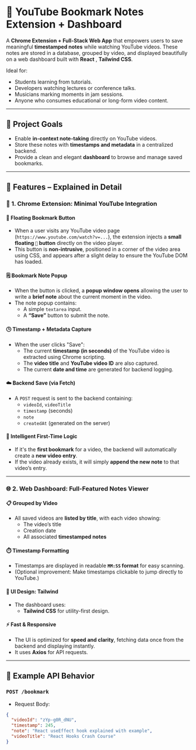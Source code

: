 # 🔖 YouTube Bookmark Notes Extension + Dashboard

A **Chrome Extension + Full-Stack Web App** that empowers users to save meaningful **timestamped notes** while watching YouTube videos. These notes are stored in a database, grouped by video, and displayed beautifully on a web dashboard built with **React** , **Tailwind CSS**.

Ideal for:
- Students learning from tutorials.
- Developers watching lectures or conference talks.
- Musicians marking moments in jam sessions.
- Anyone who consumes educational or long-form video content.

---

## 🎯 Project Goals

- Enable **in-context note-taking** directly on YouTube videos.
- Store these notes with **timestamps and metadata** in a centralized backend.
- Provide a clean and elegant **dashboard** to browse and manage saved bookmarks.

---

## 🌟 Features – Explained in Detail

### 🔌 1. Chrome Extension: Minimal YouTube Integration

#### 📍 Floating Bookmark Button
- When a user visits any YouTube video page (`https://www.youtube.com/watch?v=...`), the extension injects a **small floating `🔖` button** directly on the video player.
- This button is **non-intrusive**, positioned in a corner of the video area using CSS, and appears after a slight delay to ensure the YouTube DOM has loaded.

#### 🗒️ Bookmark Note Popup
- When the button is clicked, a **popup window opens** allowing the user to write a **brief note** about the current moment in the video.
- The note popup contains:
  - A simple `textarea` input.
  - A **“Save”** button to submit the note.

#### 🕒 Timestamp + Metadata Capture
- When the user clicks "Save":
  - The current **timestamp (in seconds)** of the YouTube video is extracted using Chrome scripting.
  - The **video title** and **YouTube video ID** are also captured.
  - The current **date and time** are generated for backend logging.

#### ☁️ Backend Save (via Fetch)
- A `POST` request is sent to the backend containing:
  - `videoId`, `videoTitle`
  - `timestamp` (seconds)
  - `note`
  - `createdAt` (generated on the server)

#### 🧠 Intelligent First-Time Logic
- If it's the **first bookmark** for a video, the backend will automatically create a **new video entry**.
- If the video already exists, it will simply **append the new note** to that video’s entry.

---

### 🌐 2. Web Dashboard: Full-Featured Notes Viewer

#### 📋 Grouped by Video
- All saved videos are **listed by title**, with each video showing:
  - The video’s title
  - Creation date
  - All associated **timestamped notes**

#### ⏱️ Timestamp Formatting
- Timestamps are displayed in readable **`MM:SS` format** for easy scanning.
- (Optional improvement: Make timestamps clickable to jump directly to YouTube.)

#### 💅 UI Design: Tailwind 
- The dashboard uses:
  - **Tailwind CSS** for utility-first design.

#### ⚡ Fast & Responsive
- The UI is optimized for **speed and clarity**, fetching data once from the backend and displaying instantly.
- It uses **Axios** for API requests.

---

## 🧪 Example API Behavior

### `POST /bookmark`
- Request Body:
```json
{
  "videoId": "zYp-g0R_dNU",
  "timestamp": 245,
  "note": "React useEffect hook explained with example",
  "videoTitle": "React Hooks Crash Course"
}



